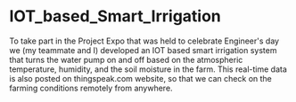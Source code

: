 # IOT_based_Smart_Irrigation
To take part in the Project Expo that was held to celebrate Engineer's day we (my teammate and I) developed an IOT based smart irrigation system that turns the water pump on and off based on the atmospheric temperature, humidity, and the soil moisture in the farm. This real-time data is also posted on thingspeak.com website, so that we can check on the farming conditions remotely from anywhere.
